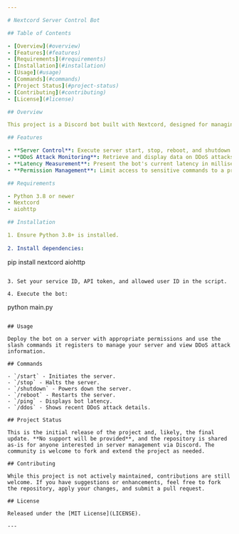 ```yaml
---

# Nextcord Server Control Bot

## Table of Contents

- [Overview](#overview)
- [Features](#features)
- [Requirements](#requirements)
- [Installation](#installation)
- [Usage](#usage)
- [Commands](#commands)
- [Project Status](#project-status)
- [Contributing](#contributing)
- [License](#license)

## Overview

This project is a Discord bot built with Nextcord, designed for managing server operations via Discord commands. It enables specific users to start, stop, reboot, and shut down servers, alongside fetching information on DDoS attacks. The bot integrates with servers managed by the Datalix backend for seamless operation control.

## Features

- **Server Control**: Execute server start, stop, reboot, and shutdown operations from Discord.
- **DDoS Attack Monitoring**: Retrieve and display data on DDoS attacks.
- **Latency Measurement**: Present the bot's current latency in milliseconds.
- **Permission Management**: Limit access to sensitive commands to a predefined user ID.

## Requirements

- Python 3.8 or newer
- Nextcord
- aiohttp

## Installation

1. Ensure Python 3.8+ is installed.
 
2. Install dependencies:

   ```
   pip install nextcord aiohttp
   ```

3. Set your service ID, API token, and allowed user ID in the script.

4. Execute the bot:

   ```
   python main.py
   ```

## Usage

Deploy the bot on a server with appropriate permissions and use the slash commands it registers to manage your server and view DDoS attack information.

## Commands

- `/start` - Initiates the server.
- `/stop` - Halts the server.
- `/shutdown` - Powers down the server.
- `/reboot` - Restarts the server.
- `/ping` - Displays bot latency.
- `/ddos` - Shows recent DDoS attack details.

## Project Status

This is the initial release of the project and, likely, the final update. **No support will be provided**, and the repository is shared as-is for anyone interested in server management via Discord. The community is welcome to fork and extend the project as needed.

## Contributing

While this project is not actively maintained, contributions are still welcome. If you have suggestions or enhancements, feel free to fork the repository, apply your changes, and submit a pull request.

## License

Released under the [MIT License](LICENSE).

---
```

